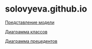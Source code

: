 # solovyeva.github.io

[Представление модели](https://github.com/desmoll/solovyeva.github.io/blob/master/6%20%D0%B2%D0%BE%D0%BF%D1%80%D0%BE%D1%81%D0%BE%D0%B2.png)

[Диаграмма классов](https://github.com/desmoll/solovyeva.github.io/blob/master/%D1%82%D0%B0%D0%B1%D0%BB%D0%B8%D1%87%D0%BA%D0%B0.png)


[Диаграмма прецедентов](https://github.com/desmoll/solovyeva.github.io/blob/master/%D0%B4%D0%B8%D0%B0%D0%B3%D1%80%D0%B0%D0%BC%D0%BC%D0%B0.png)
